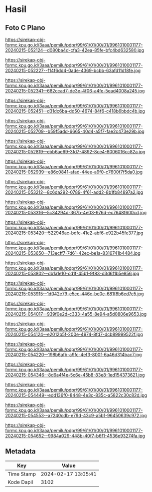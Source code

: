 # Hasil

## Foto C Plano

https://sirekap-obj-formc.kpu.go.id/3aaa/pemilu/pdpr/99/61/01/00/01/9961010001177-20240215-052124--d080ba4d-cfa3-42ea-85fe-bfc4bd632580.jpg

https://sirekap-obj-formc.kpu.go.id/3aaa/pemilu/pdpr/99/61/01/00/01/9961010001177-20240215-052227--f14f6dd4-0ade-4369-bcbb-63afd11d18fe.jpg

https://sirekap-obj-formc.kpu.go.id/3aaa/pemilu/pdpr/99/61/01/00/01/9961010001177-20240215-052341--682ccad7-de3e-4f06-a4fe-5ead4008a245.jpg

https://sirekap-obj-formc.kpu.go.id/3aaa/pemilu/pdpr/99/61/01/00/01/9961010001177-20240215-052451--d31dc6ba-dd50-4674-84f6-c418b6bbdc4b.jpg

https://sirekap-obj-formc.kpu.go.id/3aaa/pemilu/pdpr/99/61/01/00/01/9961010001177-20240215-052709--b59f5add-6665-40d4-a5f7-fae2c473e29b.jpg

https://sirekap-obj-formc.kpu.go.id/3aaa/pemilu/pdpr/99/61/01/00/01/9961010001177-20240215-052819--ebb6ae69-3fd7-4892-8ce4-8006016cc82a.jpg

https://sirekap-obj-formc.kpu.go.id/3aaa/pemilu/pdpr/99/61/01/00/01/9961010001177-20240215-052939--e86c0841-afad-44ee-a9f0-c7600f7f5da0.jpg

https://sirekap-obj-formc.kpu.go.id/3aaa/pemilu/pdpr/99/61/01/00/01/9961010001177-20240215-053212--8c6da292-0789-4f61-add2-8b1fb84897a2.jpg

https://sirekap-obj-formc.kpu.go.id/3aaa/pemilu/pdpr/99/61/01/00/01/9961010001177-20240215-053316--5c34294d-367b-4e03-976d-ec7648f600cd.jpg

https://sirekap-obj-formc.kpu.go.id/3aaa/pemilu/pdpr/99/61/01/00/01/9961010001177-20240215-053420--522946ac-bdfc-41e2-abf6-e922b45fe377.jpg

https://sirekap-obj-formc.kpu.go.id/3aaa/pemilu/pdpr/99/61/01/00/01/9961010001177-20240215-053650--713ecff7-7d61-42ec-be1a-8316741b4484.jpg

https://sirekap-obj-formc.kpu.go.id/3aaa/pemilu/pdpr/99/61/01/00/01/9961010001177-20240215-053802--db1a1e10-cd1f-45b1-9f83-d3d6f1b5e956.jpg

https://sirekap-obj-formc.kpu.go.id/3aaa/pemilu/pdpr/99/61/01/00/01/9961010001177-20240215-053915--1d042e79-e5cc-446c-be0e-681f8b6ed7c5.jpg

https://sirekap-obj-formc.kpu.go.id/3aaa/pemilu/pdpr/99/61/01/00/01/9961010001177-20240215-054017--939f0e2d-c333-4a55-8e94-a5d0806e9653.jpg

https://sirekap-obj-formc.kpu.go.id/3aaa/pemilu/pdpr/99/61/01/00/01/9961010001177-20240215-054124--e2012b5f-200e-4974-8fd7-dcb89999522f.jpg

https://sirekap-obj-formc.kpu.go.id/3aaa/pemilu/pdpr/99/61/01/00/01/9961010001177-20240215-054220--198b6afb-a9fc-4ef3-800f-6a46d314bac7.jpg

https://sirekap-obj-formc.kpu.go.id/3aaa/pemilu/pdpr/99/61/01/00/01/9961010001177-20240215-054346--8d6a4f4e-5c6e-45b8-83e8-1ed154373621.jpg

https://sirekap-obj-formc.kpu.go.id/3aaa/pemilu/pdpr/99/61/01/00/01/9961010001177-20240215-054449--edd136f0-8448-4e3c-835c-a5822c30c82d.jpg

https://sirekap-obj-formc.kpu.go.id/3aaa/pemilu/pdpr/99/61/01/00/01/9961010001177-20240215-054553--a7240cdb-e79d-43c9-a5b1-96450639c972.jpg

https://sirekap-obj-formc.kpu.go.id/3aaa/pemilu/pdpr/99/61/01/00/01/9961010001177-20240215-054652--9984a029-448b-40f7-b6f1-4536e93274fa.jpg


## Metadata

| Key        | Value               |
| ---------- | ------------------- |
| Time Stamp | 2024-02-17 13:05:41 |
| Kode Dapil | 3102                |



